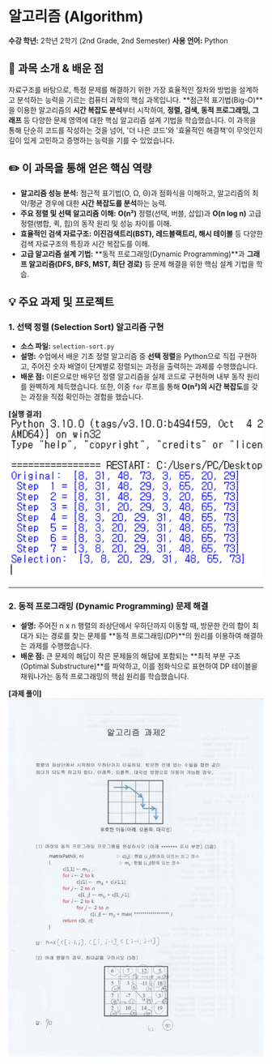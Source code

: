 # 알고리즘 (Algorithm)

**수강 학년:** 2학년 2학기 (2nd Grade, 2nd Semester)
**사용 언어:** Python

## 📖 과목 소개 & 배운 점

자료구조를 바탕으로, 특정 문제를 해결하기 위한 가장 효율적인 절차와 방법을 설계하고 분석하는 능력을 기르는 컴퓨터 과학의 핵심 과목입니다. **점근적 표기법(Big-O)**을 이용한 알고리즘의 **시간 복잡도 분석**부터 시작하여, **정렬, 검색, 동적 프로그래밍, 그래프** 등 다양한 문제 영역에 대한 핵심 알고리즘 설계 기법을 학습했습니다. 이 과목을 통해 단순히 코드를 작성하는 것을 넘어, '더 나은 코드'와 '효율적인 해결책'이 무엇인지 깊이 있게 고민하고 증명하는 능력을 기를 수 있었습니다.

## ✏️ 이 과목을 통해 얻은 핵심 역량

-   **알고리즘 성능 분석:** 점근적 표기법(O, Ω, Θ)과 점화식을 이해하고, 알고리즘의 최악/평균 경우에 대한 **시간 복잡도를 분석**하는 능력.
-   **주요 정렬 및 선택 알고리즘 이해:** **O(n²)** 정렬(선택, 버블, 삽입)과 **O(n log n)** 고급 정렬(병합, 퀵, 힙)의 동작 원리 및 성능 차이를 이해.
-   **효율적인 검색 자료구조:** **이진검색트리(BST), 레드블랙트리, 해시 테이블** 등 다양한 검색 자료구조의 특징과 시간 복잡도를 이해.
-   **고급 알고리즘 설계 기법:** **동적 프로그래밍(Dynamic Programming)**과 **그래프 알고리즘(DFS, BFS, MST, 최단 경로)** 등 문제 해결을 위한 핵심 설계 기법을 학습.

## 💡 주요 과제 및 프로젝트

### 1. 선택 정렬 (Selection Sort) 알고리즘 구현
-   **소스 파일:** `selection-sort.py`
-   **설명:** 수업에서 배운 기초 정렬 알고리즘 중 **선택 정렬**을 Python으로 직접 구현하고, 주어진 숫자 배열이 단계별로 정렬되는 과정을 출력하는 과제를 수행했습니다.
-   **배운 점:** 이론으로만 배우던 정렬 알고리즘을 실제 코드로 구현하며 내부 동작 원리를 완벽하게 체득했습니다. 또한, 이중 `for` 루프를 통해 **O(n²)의 시간 복잡도**를 갖는 과정을 직접 확인하는 경험을 했습니다.

**[실행 결과]**
<img src="./selection-sort-result.png" alt="선택 정렬 실행 결과" width="600"/>

---

### 2. 동적 프로그래밍 (Dynamic Programming) 문제 해결
-   **설명:** 주어진 n x n 행렬의 좌상단에서 우하단까지 이동할 때, 방문한 칸의 합이 최대가 되는 경로를 찾는 문제를 **동적 프로그래밍(DP)**의 원리를 이용하여 해결하는 과제를 수행했습니다.
-   **배운 점:** 큰 문제의 해답이 작은 문제들의 해답에 포함되는 **최적 부분 구조(Optimal Substructure)**를 파악하고, 이를 점화식으로 표현하여 DP 테이블을 채워나가는 동적 프로그래밍의 핵심 원리를 학습했습니다.

**[과제 풀이]**
<img src="./dp-matrix-path-solution.jpg" alt="동적 프로그래밍 과제 풀이" width="600"/>
